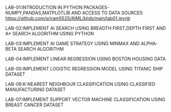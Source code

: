 LAB-01:INTRODUCTION IN PYTHON PACKAGES-NUMPY,PANDAS,MATPLOTLIB AND ACCESS TO DATA SOURCES
https://github.com/sriram5525/AIML/blob/main/lab01.ipynb

LAB-02:IMPLEMENT AI SEARCH USING BREADTH FIRST,DEPTH FIRST AND A* SEARCH ALGORITHM USING PYTHON

LAB-03:IMPLEMENT AI GAME STRATEGY USING MINMAX AND ALPHA-BETA SEARCH ALGORITHM

LAB-04:IMPLEMENT LINEAR REGRESSION USING BOSTON HOUSING DATA

LAB-05:IMPLEMENT LOGISTIC REGRESSION MODEL USING TITANIC SHIP DATASET

LAB-06:K-NEAREST NEIGHBOUR CLASSIFICATION USING CLASSIFIED MANUFACTURING DATASET

LAB-07:IMPLEMENT SUPPORT VECTOR MACHINE CLASSIFICATION USING BREAST CANCER DATASET

